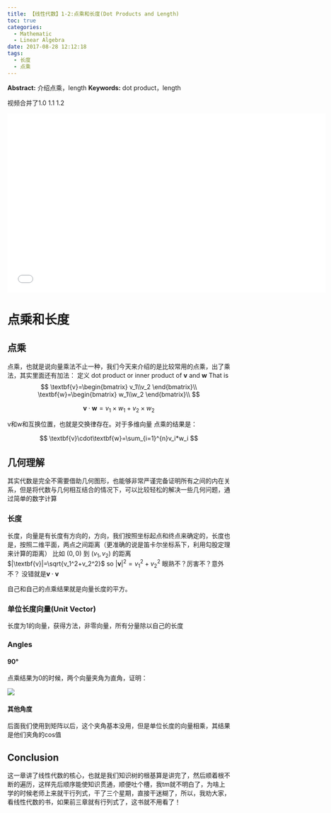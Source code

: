 ```yaml
---
title: 【线性代数】1-2:点乘和长度(Dot Products and Length)
toc: true
categories:
  - Mathematic
  - Linear Algebra
date: 2017-08-28 12:12:18
tags:
  - 长度
  - 点乘
---
```

**Abstract:** 介绍点乘，length
**Keywords:** dot product，length
<!--more-->
视频合并了1.0 1.1 1.2
<center>
<iframe src="//player.bilibili.com/player.html?aid=39395194&cid=69223793&page=1" scrolling="no" border="0" frameborder="no" framespacing="0" allowfullscreen="true" height="405" width="720"> </iframe></center>

# 点乘和长度
## 点乘
点乘，也就是说向量乘法不止一种，我们今天来介绍的是比较常用的点乘，出了乘法，其实里面还有加法：
定义
dot product or inner product of $\textbf{v}$ and $\textbf{w}$
That is
$$
\textbf{v}=\begin{bmatrix} v_1\\v_2 \end{bmatrix}\\
\textbf{w}=\begin{bmatrix} w_1\\w_2 \end{bmatrix}\\
$$

$$
\textbf{v}\cdot \textbf{w} = v_1 \times w_1+v_2 \times w_2
$$

v和w和互换位置，也就是交换律存在。对于多维向量
点乘的结果是：

$$
\textbf{v}\cdot\textbf{w}=\sum_{i=1}^{n}v_i*w_i
$$
## 几何理解

其实代数是完全不需要借助几何图形，也能够非常严谨完备证明所有之间的内在关系，但是将代数与几何相互结合的情况下，可以比较轻松的解决一些几何问题，通过简单的数字计算
### 长度
长度，向量是有长度有方向的，方向，我们按照坐标起点和终点来确定的，长度也是，按照二维平面，两点之间距离（更准确的说是笛卡尔坐标系下，利用勾股定理来计算的距离）
比如 $(0,0)$ 到 $(v_1,v_2)$ 的距离 $|\textbf{v}|=\sqrt{v_1^2+v_2^2}$
so
$|\textbf{v}|^2=v_1^2+v_2^2$
眼熟不？厉害不？意外不？
没错就是$\textbf{v}\cdot\textbf{v}$

自己和自己的点乘结果就是向量长度的平方。
### 单位长度向量(Unit Vector)
长度为1的向量，获得方法，非零向量，所有分量除以自己的长度
### Angles
#### 90°
点乘结果为0的时候，两个向量夹角为直角，证明：

![](./90.png)

#### 其他角度
后面我们使用到矩阵以后，这个夹角基本没用，但是单位长度的向量相乘，其结果是他们夹角的cos值

## Conclusion
这一章讲了线性代数的核心，也就是我们知识树的根基算是讲完了，然后顺着根不断的遍历，这样先后顺序能使知识贯通，顺便吐个槽，我tm就不明白了，为啥上学的时候老师上来就干行列式，干了三个星期，直接干迷糊了，所以，我劝大家，看线性代数的书，如果前三章就有行列式了，这书就不用看了！





